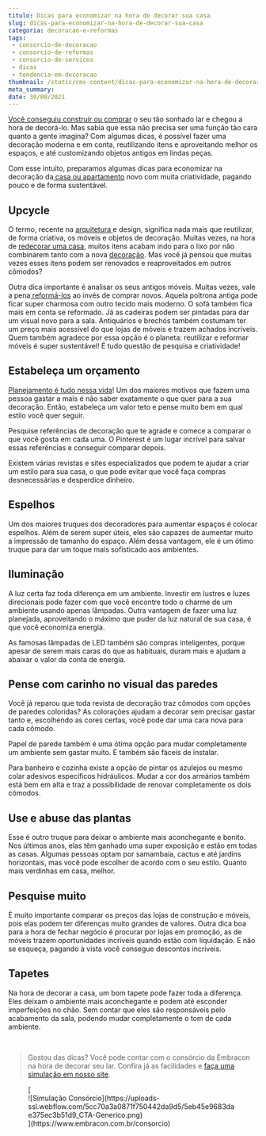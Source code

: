 ```yaml
---
titulo: Dicas para economizar na hora de decorar sua casa
slug: dicas-para-economizar-na-hora-de-decorar-sua-casa
categoria: decoracao-e-reformas
tags:
 - consorcio-de-decoracao
 - consorcio-de-reformas
 - consorcio-de-servicos
 - dicas
 - tendencia-em-decoracao
thumbnail: /static/cms-content/dicas-para-economizar-na-hora-de-decorar-sua-casa.jpg
meta_summary: 
date: 30/09/2021
---
```

[Você conseguiu construir ou comprar](https://www.embracon.com.br/blog/vai-construir-uma-casa-descubra-quanto-vai-custar) o seu tão sonhado lar e chegou a hora de decorá-lo. Mas sabia que essa não precisa ser uma função tão cara quanto a gente imagina? Com algumas dicas, é possível fazer uma decoração moderna e em conta, reutilizando itens e aproveitando melhor os espaços, e até customizando objetos antigos em lindas peças.

Com esse intuito, preparamos algumas dicas para economizar na decoração da[ casa ou apartamento](https://www.embracon.com.br/blog/casa-ou-apartamento-qual-a-melhor-escolha-para-voce) novo com muita criatividade, pagando pouco e de forma sustentável.

Upcycle
-------

O termo, recente na [arquitetura ](https://www.embracon.com.br/blog/como-contratar-um-arquiteto-para-a-sua-reforma)e design, significa nada mais que reutilizar, de forma criativa, os móveis e objetos de decoração. Muitas vezes, na hora de [redecorar uma casa](https://www.embracon.com.br/blog/quando-reformar-a-casa-5-sinais-de-que-ja-chegou-a-hora), muitos itens acabam indo para o lixo por não combinarem tanto com a nova [decoração](https://www.embracon.com.br/blog/saiba-quais-sao-as-tendencias-de-reforma-e-decoracao-mais-utilizados-em-2020). Mas você já pensou que muitas vezes esses itens podem ser renovados e reaproveitados em outros cômodos?

Outra dica importante é analisar os seus antigos móveis. Muitas vezes, vale a pena[ reformá-los](https://www.embracon.com.br/blog/quer-reformar-sua-casa-nos-temos-5-dicas-para-voce-se-inspirar) ao invés de comprar novos. Aquela poltrona antiga pode ficar super charmosa com outro tecido mais moderno. O sofá também fica mais em conta se reformado. Já as cadeiras podem ser pintadas para dar um visual novo para a sala. Antiquários e brechós também costumam ter um preço mais acessível do que lojas de móveis e trazem achados incríveis. Quem também agradece por essa opção é o planeta: reutilizar e reformar móveis é super sustentável! É tudo questão de pesquisa e criatividade!

Estabeleça um orçamento
-----------------------

[Planejamento é tudo nessa vida](https://www.embracon.com.br/blog/como-identificar-e-eliminar-gastos-desnecessarios)! Um dos maiores motivos que fazem uma pessoa gastar a mais é não saber exatamente o que quer para a sua decoração. Então, estabeleça um valor teto e pense muito bem em qual estilo você quer seguir.

Pesquise referências de decoração que te agrade e comece a comparar o que você gosta em cada uma. O Pinterest é um lugar incrível para salvar essas referências e conseguir comparar depois.

Existem várias revistas e sites especializados que podem te ajudar a criar um estilo para sua casa, o que pode evitar que você faça compras desnecessárias e desperdice dinheiro.

Espelhos
--------

Um dos maiores truques dos decoradores para aumentar espaços é colocar espelhos. Além de serem super úteis, eles são capazes de aumentar muito a impressão de tamanho do espaço. Além dessa vantagem, ele é um ótimo truque para dar um toque mais sofisticado aos ambientes.

Iluminação
----------

A luz certa faz toda diferença em um ambiente. Investir em lustres e luzes direcionais pode fazer com que você encontre todo o charme de um ambiente usando apenas lâmpadas. Outra vantagem de fazer uma luz planejada, aproveitando o máximo que puder da luz natural de sua casa, é que você economiza energia.

As famosas lâmpadas de LED também são compras inteligentes, porque apesar de serem mais caras do que as habituais, duram mais e ajudam a abaixar o valor da conta de energia.

Pense com carinho no visual das paredes
---------------------------------------

Você já reparou que toda revista de decoração traz cômodos com opções de paredes coloridas? As colorações ajudam a decorar sem precisar gastar tanto e, escolhendo as cores certas, você pode dar uma cara nova para cada cômodo.

Papel de parede também é uma ótima opção para mudar completamente um ambiente sem gastar muito. E também são fáceis de instalar.

Para banheiro e cozinha existe a opção de pintar os azulejos ou mesmo colar adesivos específicos hidráulicos. Mudar a cor dos armários também está bem em alta e traz a possibilidade de renovar completamente os dois cômodos.

Use e abuse das plantas
-----------------------

Esse é outro truque para deixar o ambiente mais aconchegante e bonito. Nos últimos anos, elas têm ganhado uma super exposição e estão em todas as casas. Algumas pessoas optam por samambaia, cactus e até jardins horizontais, mas você pode escolher de acordo com o seu estilo. Quanto mais verdinhas em casa, melhor.

Pesquise muito
--------------

É muito importante comparar os preços das lojas de construção e móveis, pois elas podem ter diferenças muito grandes de valores. Outra dica boa para a hora de fechar negócio é procurar por lojas em promoção, as de móveis trazem oportunidades incríveis quando estão com liquidação. E não se esqueça, pagando à vista você consegue descontos incríveis.

Tapetes
-------

Na hora de decorar a casa, um bom tapete pode fazer toda a diferença. Eles deixam o ambiente mais aconchegante e podem até esconder imperfeições no chão. Sem contar que eles são responsáveis pelo acabamento da sala, podendo mudar completamente o tom de cada ambiente.

‍

> Gostou das dicas? Você pode contar com o consórcio da Embracon na hora de decorar seu lar. Confira já as facilidades e [faça uma simulação em nosso site](https://www.embracon.com.br/consorcio-servicos).

<figure class="w-richtext-figure-type-image w-richtext-align-center">[<div>![Simulação Consórcio](https://uploads-ssl.webflow.com/5cc70a3a0871f750442da9d5/5eb45e9683dae375ec3b51d9_CTA-Generico.png)</div>](https://www.embracon.com.br/consorcio)</figure>
